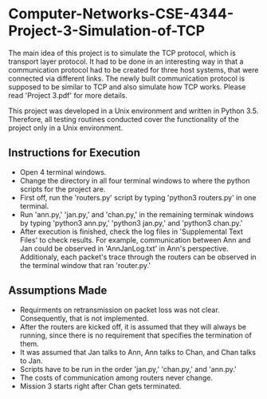 # Computer-Networks-CSE-4344-Project-3-Simulation-of-TCP

The main idea of this project is to simulate the TCP protocol, which is transport layer protocol. It had to be done in an interesting way in that a communication protocol had to be created for three host systems, that were connected via different links. The newly built communication protocol is supposed to be similar to TCP and also simulate how TCP works. Please read 'Project 3.pdf' for more details.

This project was developed in a Unix environment and written in Python 3.5. Therefore, all testing routines conducted cover the functionality of the project only in a Unix environment.


## Instructions for Execution
- Open 4 terminal windows. 
- Change the directory in all four terminal windows to where the python scripts for the project are.
- First off, run the 'routers.py' script by typing 'python3 routers.py' in one terminal.
- Run 'ann.py,' 'jan.py,' and 'chan.py,' in the remaining terminak windows by typing 'python3 ann.py,' 'python3 jan.py,' and     'python3 chan.py.' 
- After execution is finished, check the log files in 'Supplemental Text Files' to check results. For example, communication between Ann and Jan could be observed in 'AnnJanLog.txt' in Ann's perspective.
  Additionaly, each packet's trace through the routers can be observed in the terminal window that ran 'router.py.'


## Assumptions Made
- Requirments on retransmission on packet loss was not clear. Consequently, that is not implemented.
- After the routers are kicked off, it is assumed that they will always be running, since there is no requirement that
  specifies the termination of them.
- It was assumed that Jan talks to Ann, Ann talks to Chan, and Chan talks to Jan.
- Scripts have to be run in the order 'jan.py,' 'chan.py,' and 'ann.py.'
- The costs of communication among routers never change.
- Mission 3 starts right after Chan gets terminated.


